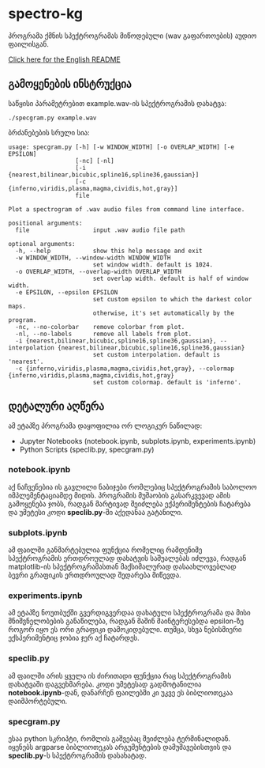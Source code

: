 # spectro-kg
პროგრამა ქმნის სპექტროგრამას მიწოდებული (wav გაფართოების) აუდიო ფაილისგან.

[Click here for the English README](./README.md)

## გამოყენების ინსტრუქცია
საწყისი პარამეტრებით example.wav-ის სპექტროგრამის დახატვა:
```
./specgram.py example.wav
```
ბრძანებების სრული სია:
```
usage: specgram.py [-h] [-w WINDOW_WIDTH] [-o OVERLAP_WIDTH] [-e EPSILON]
                   [-nc] [-nl]
                   [-i {nearest,bilinear,bicubic,spline16,spline36,gaussian}]
                   [-c {inferno,viridis,plasma,magma,cividis,hot,gray}]
                   file

Plot a spectrogram of .wav audio files from command line interface.

positional arguments:
  file                  input .wav audio file path

optional arguments:
  -h, --help            show this help message and exit
  -w WINDOW_WIDTH, --window-width WINDOW_WIDTH
                        set window width. default is 1024.
  -o OVERLAP_WIDTH, --overlap-width OVERLAP_WIDTH
                        set overlap width. default is half of window width.
  -e EPSILON, --epsilon EPSILON
                        set custom epsilon to which the darkest color maps.
                        otherwise, it's set automatically by the program.
  -nc, --no-colorbar    remove colorbar from plot.
  -nl, --no-labels      remove all labels from plot.
  -i {nearest,bilinear,bicubic,spline16,spline36,gaussian}, --interpolation {nearest,bilinear,bicubic,spline16,spline36,gaussian}
                        set custom interpolation. default is 'nearest'.
  -c {inferno,viridis,plasma,magma,cividis,hot,gray}, --colormap {inferno,viridis,plasma,magma,cividis,hot,gray}
                        set custom colormap. default is 'inferno'.
```

## დეტალური აღწერა
ამ ეტაპზე პროგრამა დაყოფილია ორ ლოგიკურ ნაწილად:
* Jupyter Notebooks (notebook.ipynb, subplots.ipynb, experiments.ipynb)
* Python Scripts (speclib.py, specgram.py)

### notebook.ipynb
აქ ნაჩვენებია ის გავლილი ნაბიჯები რომლებიც სპექტროგრამის საბოლოო იმპლემენტაციამდე მიდის. 
პროგრამის მუშაობის გასარკვევად ამის გამოყენება ჯობს, რადგან მარტივად შეიძლება 
ექპერიმენტების ჩატარება და უმეტესი კოდი **speclib.py**-ში აქედანაა გატანილი.

### subplots.ipynb
ამ ფაილში განმარტებულია ფუნქცია რომელიც რამდენიმე სპექტროგრამის ერთდროულად დახატვის საშუალებას იძლევა, 
რადგან matplotlib-ის სპექტროგრამასთან მაქსიმალურად დასაახლოვებლად ბევრი გრაფიკის ერთდროულად შედარება მიწევდა.

### experiments.ipynb
ამ ეტაპზე ნოუთბუქში გვერდიგვერდაა დახატული სპექტროგრამა და მისი მნიშვნელობების განაწილება, რადგან 
მაშინ მაინტერესებდა epsilon-ზე როგორ იყო ეს ორი გრაფიკი დამოკიდებული. 
თუმცა, სხვა ნებისმიერი ექსპერიმენტიც ჯობია ჯერ აქ ჩატარდეს.

### speclib.py
ამ ფაილში არის ყველა ის ძირითადი ფუნქცია რაც სპექტროგრამის დახატვაში დაგვეხმარება. 
კოდი უმეტესად გადმოტანილია **notebook.ipynb**-დან, დანარჩენ ფაილებში კი უკვე ეს ბიბლიოთეკაა დაიმპორტებული.

### specgram.py
ესაა python სკრიპტი, რომლის გაშვებაც შეიძლება ტერმინალიდან. იყენებს argparse ბიბლიოთეკას არგუმენტების დამუშავებისთვის 
და **speclib.py**-ს სპექტროგრამის დასახატად.
